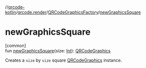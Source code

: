 //[qrcode-kotlin](../../../index.md)/[qrcode.render](../index.md)/[QRCodeGraphicsFactory](index.md)/[newGraphicsSquare](new-graphics-square.md)

# newGraphicsSquare

[common]\
fun [newGraphicsSquare](new-graphics-square.md)(size: [Int](https://kotlinlang.org/api/latest/jvm/stdlib/kotlin/-int/index.html)): [QRCodeGraphics](../-q-r-code-graphics/index.md)

Creates a `size` by `size` square [QRCodeGraphics](../-q-r-code-graphics/index.md) instance.
